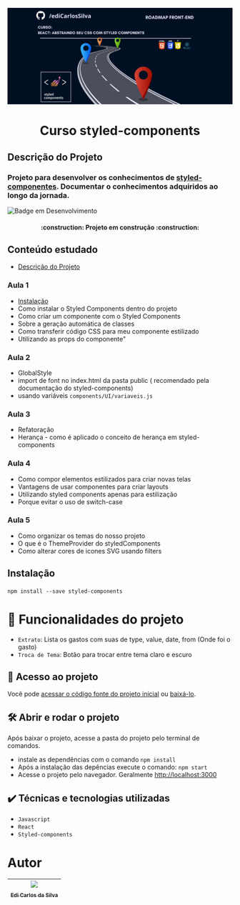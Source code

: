 ![Imagem capa do projeto Sobre curo de Styled-components com React](./imagens/capa.png)

<h1 align="center"> Curso styled-components</h1>

## Descrição do Projeto 

### Projeto para desenvolver os conhecimentos de [styled-componentes](https://styled-components.com/docs). Documentar o conhecimentos adquiridos ao longo da jornada.

![Badge em Desenvolvimento](https://img.shields.io/badge/STATUS-EM%20DESENVOLVIMENTO%20-green&style=social) 

<h4 align="center">
    :construction:  Projeto em construção  :construction:
</h4>

## Conteúdo estudado
* [Descrição do Projeto](#Descrição-do-Projeto)

### Aula 1
* [Instalação](#Instalação)
* Como instalar o Styled Components dentro do projeto
* Como criar um componente com o Styled Components
* Sobre a geração automática de classes
* Como transferir código CSS para meu componente estilizado
* Utilizando as props do componente"

### Aula 2
* GlobalStyle
* import de font no index.html da pasta public ( recomendado pela documentação do styled-components)
* usando variáveis `components/UI/variaveis.js`

### Aula 3
* Refatoração
* Herança - como é aplicado o conceito de herança em styled-components

### Aula 4
* Como compor elementos estilizados para criar novas telas
* Vantagens de usar componentes para criar layouts
* Utilizando styled components apenas para estilização
* Porque evitar o uso de switch-case

### Aula 5
* Como organizar os temas do nosso projeto
* O que é o ThemeProvider do styledComponents
* Como alterar cores de icones SVG usando filters

## Instalação
`npm install --save styled-components`

# :hammer: Funcionalidades do projeto

- `Extrato`: Lista os gastos com suas de type, value, date, from (Onde foi o gasto)
- `Troca de Tema`: Botão para trocar entre tema claro e escuro

## 📁 Acesso ao projeto

Você pode [acessar o código fonte do projeto inicial](https://github.com/ediCarlosSilva/styled-components) ou [baixá-lo](https://github.com/ediCarlosSilva/styled-components/archive/refs/heads/main.zip).

## 🛠️ Abrir e rodar o projeto

Após baixar o projeto, acesse a pasta do projeto pelo terminal de comandos.

- instale as dependências com o comando `npm install`
- Após a instalação das depências execute o comando: `npm start`
- Acesse o projeto pelo navegador. Geralmente [http://localhost:3000](http://localhost:3000)

## ✔️ Técnicas e tecnologias utilizadas

- ``Javascript``
- ``React``
- ``Styled-components``

# Autor

| [<img src="https://github.com/edicarlossilva.png" width=115><br><sub>Edi Carlos da Silva</sub>](https://github.com/ediCarlosSilva) |
| :---: |

